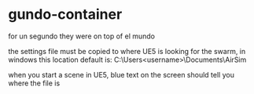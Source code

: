 # gundo-container
for un segundo they were on top of el mundo


the settings file must be copied to where UE5 is looking for the swarm, in windows this location default is:
C:\Users\<username>\Documents\AirSim

when you start a scene in UE5, blue text on the screen should tell you where the file is
